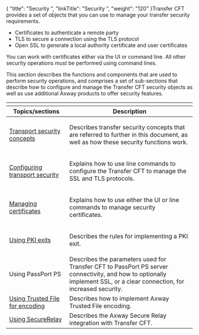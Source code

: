 {
    "title": "Security ",
    "linkTitle": "Security ",
    "weight": "120"
}Transfer CFT provides a set of objects that you can use to manage your
transfer security requirements.

-   Certificates to
    authenticate a remote party
-   TLS to secure
    a connection using the TLS protocol
-   Open SSL to
    generate a local authority certificate and user certificates

You can work with certificates either via the UI or command line.
All other security operations must be performed using command lines.

This section describes the functions and components that are used to perform
security operations, and comprises a set of sub-sections that describe how to configure
and manage the Transfer CFT security objects as well as use additional <span class="mc-variable axway_variables.Company_Name variable">Axway</span> products to offer security features.

<table>
   <th>
      <tr>
<th>Topics/sections         </th>
<th>Description         </th>
      </tr>
   </thead>
   <tbody>
      <tr>
         <td><p><a href="transport_security_concepts_start_here">Transport
security concepts</a></p>         </td>
         <td><p>Describes transfer security concepts that are referred
to further in this document, as well as how these security functions work.</p>         </td>
      </tr>
      <tr>
         <td><p><a href="configuring_transport_security_start_here#CFT_Configuration">Configuring
transport security</a></p>         </td>
         <td><p>Explains how to use line commands to configure the Transfer
CFT to manage the SSL and TLS protocols.</p>         </td>
      </tr>
      <tr>
         <td><p><a href="certificates#Managing%20certificates:%20Start%20here">Managing
certificates</a></p>         </td>
         <td><p>Explains how to use either the UI or line commands to
manage security certificates.</p>         </td>
      </tr>
      <tr>
         <td><p><a href="using_pki_exits_start_here#Using_PKI_exits__Start_here">Using
PKI exits</a></p>         </td>
         <td><p>Describes the rules for implementing a PKI exit.</p>         </td>
      </tr>
      <tr>
         <td>Using PassPort PS         </td>
         <td>Describes the parameters used for Transfer CFT to PassPort PS server connectivity, and how to optionally implement SSL, or a clear connection, for increased security.         </td>
      </tr>
      <tr>
         <td><a href="tf_overview_cft">Using Trusted File for encoding</a>         </td>
         <td>Describes how to implement Axway Trusted File encoding.         </td>
      </tr>
      <tr>
         <td><a href="sr_overview">Using SecureRelay</a>         </td>
         <td>Describes the Axway Secure Relay integration with Transfer CFT.         </td>
      </tr>
   </tbody>
</table>

 
